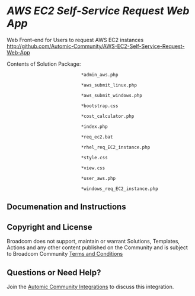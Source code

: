 *AWS EC2 Self-Service Request Web App*
=============


Web Front-end for Users to request AWS EC2 instances
http://github.com/Automic-Community/AWS-EC2-Self-Service-Request-Web-App

<!-- List of attached files -->
Contents of Solution Package:

						
								*admin_aws.php
								
								*aws_submit_linux.php
								
								*aws_submit_windows.php
								
								*bootstrap.css
								
								*cost_calculator.php
								
								*index.php
								
								*req_ec2.bat
								
								*rhel_req_EC2_instance.php
								
								*style.css
								
								*view.css
								
								*user_aws.php
								
								*windows_req_EC2_instance.php
								
						


Documenation and Instructions
---



Copyright and License
---

Broadcom does not support, maintain or warrant Solutions, Templates, Actions and any other content published on the Community and is subject to Broadcom Community [Terms and Conditions](https://community.broadcom.com/termsandconditions)



Questions or Need Help? 
---
Join the [Automic Community Integrations](https://community.broadcom.com/communities/community-home?CommunityKey=83e49dd4-b93e-464a-a343-2bb1e51c13ec) to discuss this integration.
